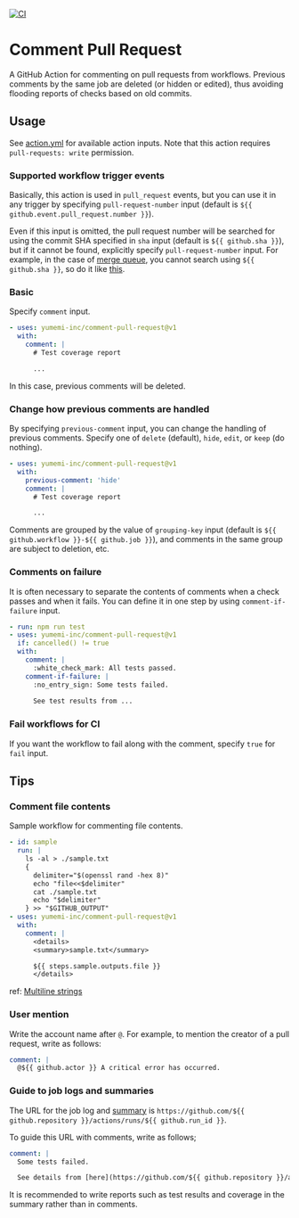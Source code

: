 [![CI](https://github.com/yumemi-inc/comment-pull-request/actions/workflows/ci.yml/badge.svg)](https://github.com/yumemi-inc/comment-pull-request/actions/workflows/ci.yml)

# Comment Pull Request

A GitHub Action for commenting on pull requests from workflows.
Previous comments by the same job are deleted (or hidden or edited), thus avoiding flooding reports of checks based on old commits.

## Usage

See [action.yml](action.yml) for available action inputs.
Note that this action requires `pull-requests: write` permission.

### Supported workflow trigger events

Basically, this action is used in `pull_request` events, but you can use it in any trigger by specifying `pull-request-number` input (default is `${{ github.event.pull_request.number }}`).

Even if this input is omitted, the pull request number will be searched for using the commit SHA specified in `sha` input (default is `${{ github.sha }}`), but if it cannot be found, explicitly specify `pull-request-number` input.
For example, in the case of [merge queue](https://docs.github.com/en/repositories/configuring-branches-and-merges-in-your-repository/configuring-pull-request-merges/managing-a-merge-queue), you cannot search using `${{ github.sha }}`, so do it like [this](https://github.com/yumemi-inc/comment-pull-request/blob/33fd83e2b15e09d164f6cc6d4ee26aa6a1fd3cd6/.github/workflows/ci.yml#L25-L29).

### Basic

Specify `comment` input.

```yaml
- uses: yumemi-inc/comment-pull-request@v1
  with:
    comment: |
      # Test coverage report

      ...
```

In this case, previous comments will be deleted.

### Change how previous comments are handled

By specifying `previous-comment` input, you can change the handling of previous comments.
Specify one of `delete` (default), `hide`, `edit`, or `keep` (do nothing).

```yaml
- uses: yumemi-inc/comment-pull-request@v1
  with:
    previous-comment: 'hide'
    comment: |
      # Test coverage report

      ...
```

Comments are grouped by the value of `grouping-key` input (default is `${{ github.workflow }}-${{ github.job }}`), and comments in the same group are subject to deletion, etc.

### Comments on failure

It is often necessary to separate the contents of comments when a check passes and when it fails. You can define it in one step by using `comment-if-failure` input.

```yaml
- run: npm run test
- uses: yumemi-inc/comment-pull-request@v1
  if: cancelled() != true
  with:
    comment: |
      :white_check_mark: All tests passed.
    comment-if-failure: |
      :no_entry_sign: Some tests failed.
      
      See test results from ...
```

### Fail workflows for CI

If you want the workflow to fail along with the comment, specify `true` for `fail` input.

## Tips

### Comment file contents

Sample workflow for commenting file contents.

```yaml
- id: sample
  run: |
    ls -al > ./sample.txt
    {
      delimiter="$(openssl rand -hex 8)"
      echo "file<<$delimiter"
      cat ./sample.txt
      echo "$delimiter"
    } >> "$GITHUB_OUTPUT"
- uses: yumemi-inc/comment-pull-request@v1
  with:
    comment: |
      <details>
      <summary>sample.txt</summary>

      ${{ steps.sample.outputs.file }}
      </details>
```

ref: [Multiline strings](https://docs.github.com/en/actions/using-workflows/workflow-commands-for-github-actions#multiline-strings)

### User mention

Write the account name after `@`.
For example, to mention the creator of a pull request, write as follows:

```yaml
comment: |
  @${{ github.actor }} A critical error has occurred.
```

### Guide to job logs and summaries

The URL for the job log and [summary](https://github.blog/2022-05-09-supercharging-github-actions-with-job-summaries/) is `https://github.com/${{ github.repository }}/actions/runs/${{ github.run_id }}`.

To guide this URL with comments, write as follows;

```yaml
comment: |
  Some tests failed.

  See details from [here](https://github.com/${{ github.repository }}/actions/runs/${{ github.run_id }}).
```

It is recommended to write reports such as test results and coverage in the summary rather than in comments.
